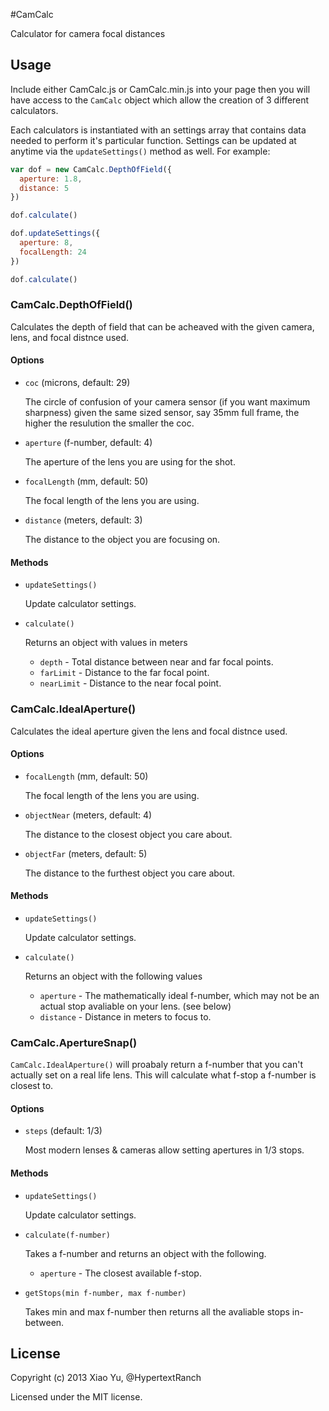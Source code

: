 #CamCalc

Calculator for camera focal distances

## Usage

Include either CamCalc.js or CamCalc.min.js into your page then you will have access to the `CamCalc` object which allow the creation of 3 different calculators.

Each calculators is instantiated with an settings array that contains data needed to perform it's particular function. Settings can be updated at anytime via the `updateSettings()` method as well. For example:

```js
var dof = new CamCalc.DepthOfField({
  aperture: 1.8,
  distance: 5
})

dof.calculate()

dof.updateSettings({
  aperture: 8,
  focalLength: 24
})

dof.calculate()
```

### CamCalc.DepthOfField()

Calculates the depth of field that can be acheaved with the given camera, lens, and focal distnce used.

#### Options

* `coc` (microns, default: 29)

  The circle of confusion of your camera sensor (if you want maximum sharpness) given the same sized sensor, say 35mm full frame, the higher the resulution the smaller the coc.

* `aperture` (f-number, default: 4)

  The aperture of the lens you are using for the shot.

* `focalLength` (mm, default: 50)

  The focal length of the lens you are using.

* `distance` (meters, default: 3)

  The distance to the object you are focusing on.

#### Methods

* `updateSettings()`

  Update calculator settings.

* `calculate()`

  Returns an object with values in meters
  * `depth` - Total distance between near and far focal points.
  * `farLimit` - Distance to the far focal point.
  * `nearLimit` - Distance to the near focal point.

### CamCalc.IdealAperture()

Calculates the ideal aperture given the lens and focal distnce used.

#### Options

* `focalLength` (mm, default: 50)

  The focal length of the lens you are using.

* `objectNear` (meters, default: 4)

  The distance to the closest object you care about.

* `objectFar` (meters, default: 5)

  The distance to the furthest object you care about.

#### Methods

* `updateSettings()`

  Update calculator settings.

* `calculate()`

  Returns an object with the following values
  * `aperture` - The mathematically ideal f-number, which may not be an actual stop avaliable on your lens. (see below)
  * `distance` - Distance in meters to focus to.

### CamCalc.ApertureSnap()

`CamCalc.IdealAperture()` will proabaly return a f-number that you can't actually set on a real life lens. This will calculate what f-stop a f-number is closest to.

#### Options

* `steps` (default: 1/3)

  Most modern lenses & cameras allow setting apertures in 1/3 stops.

#### Methods

* `updateSettings()`

  Update calculator settings.

* `calculate(f-number)`

  Takes a f-number and returns an object with the following.
  * `aperture` - The closest available f-stop.

* `getStops(min f-number, max f-number)`

  Takes min and max f-number then returns all the avaliable stops in-between.

## License

Copyright (c) 2013 Xiao Yu, @HypertextRanch

Licensed under the MIT license.